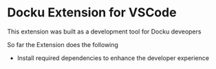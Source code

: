 # Docku Extension for VSCode

This extension was built as a development tool for Docku deveopers

So far the Extension does the following

- Install required dependencies to enhance the developer experience